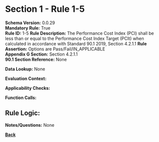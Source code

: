 # Section 1 - Rule 1-5
**Schema Version:** 0.0.29  
**Mandatory Rule:** True  
**Rule ID:** 1-5
**Rule Description:** The Performance Cost Index (PCI)  shall be less than or equal to the Performance Cost Index Target (PCIt) when calculated in accordance with Standard 90.1 2019, Section 4.2.1.1
**Rule Assertion:** Options are Pass/Fail/IN_APPLICABLE     
**Appendix G Section:** Section 4.2.1.1  
**90.1 Section Reference:** None  

**Data Lookup:** None  

**Evaluation Context:** 

**Applicability Checks:** 

**Function Calls:**


## Rule Logic:   


**Notes/Questions:** None


**[Back](../_toc.md)**